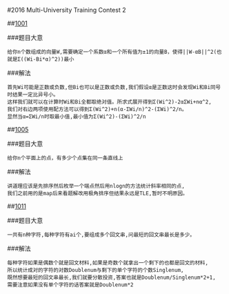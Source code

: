 #2016 Multi-University Training Contest 2

##[1001](http://acm.hdu.edu.cn/showproblem.php?pid=5734)

###题目大意

```
给你n个数组成的向量W,需要确定一个系数α和一个所有值为±1的向量B，使得||W-αB||^2(也就是Σ((Wi-Bi*α)^2))最小
```

###解法

```
首先Wi可能是正数或负数,但Bi也可以是正数或负数,我们假设α是正数这时会发现Wi和Bi同号时结果一定比异号小。
这样我们就可以在计算时Wi和Bi全都取绝对值。所求式展开得到Σ(Wi^2)-2αΣWi+nα^2,
我们对右边两项使用配方法可以得到Σ(Wi^2)+n(α-ΣWi/n)^2-(ΣWi)^2/n。
显然当α=ΣWi/n时取最小值,最小值为Σ(Wi^2)-(ΣWi)^2/n
```

##[1005](http://acm.hdu.edu.cn/showproblem.php?pid=5738)

###题目大意

```
给你n个平面上的点，有多少个点集在同一条直线上
```

###解法
```
讲道理应该是先排序然后枚举一个端点然后用nlogn的方法统计斜率相同的点,
我们之前用的是map后来看题解改用极角排序但结果永远是TLE,暂时不明原因。
```

##[1011](http://acm.hdu.edu.cn/showproblem.php?pid=5744)

###题目大意

```
一共有n种字符,每种字符有ai个,要组成多个回文串,问最短的回文串最长是多少。
```

###解法

```
每种字符如果是偶数个就是回文材料,如果是奇数个就拿出一个剩下的也都是回文的材料,
所以统计成对的字符的对数Doublenum与剩下的单个字符的个数Singlenum,
既然想要最短的回文串最长,我们就要分散投资,答案也就是Doublenum/Singlenum*2+1,
需要注意如果没有单个字符的话答案就是Doublenum*2
```
